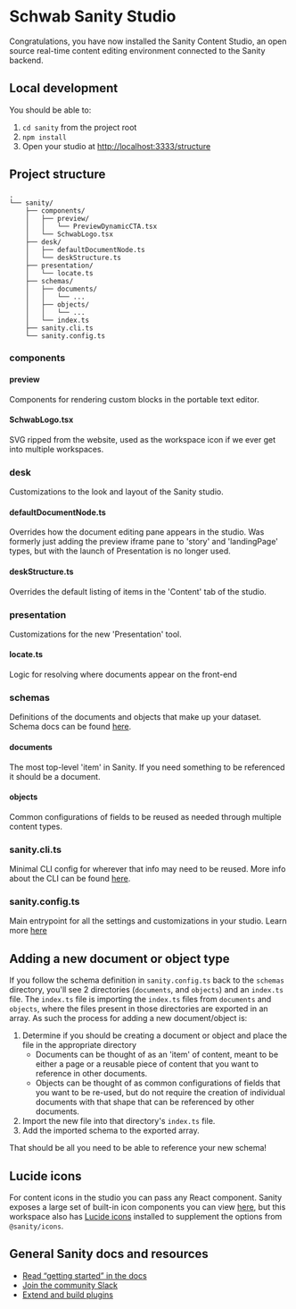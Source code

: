 # Schwab Sanity Studio

Congratulations, you have now installed the Sanity Content Studio, an open source real-time content editing environment connected to the Sanity backend.

## Local development

You should be able to:

1. `cd sanity` from the project root
2. `npm install`
3. Open your studio at [http://localhost:3333/structure](http://localhost:3333/structure)

## Project structure

```
.
└── sanity/
    ├── components/
    │   ├── preview/
    │   │   └── PreviewDynamicCTA.tsx
    │   └── SchwabLogo.tsx
    ├── desk/
    │   ├── defaultDocumentNode.ts
    │   └── deskStructure.ts
    ├── presentation/
    │   └── locate.ts
    ├── schemas/
    │   ├── documents/
    │   │   └── ...
    │   ├── objects/
    │   │   └── ...
    │   └── index.ts
    ├── sanity.cli.ts
    └── sanity.config.ts
```

### components

#### preview

Components for rendering custom blocks in the portable text editor.

#### SchwabLogo.tsx

SVG ripped from the website, used as the workspace icon if we ever get into multiple workspaces.

### desk

Customizations to the look and layout of the Sanity studio.

#### defaultDocumentNode.ts

Overrides how the document editing pane appears in the studio. Was formerly just adding the preview iframe pane to 'story' and 'landingPage' types, but with the launch of Presentation is no longer used.

#### deskStructure.ts

Overrides the default listing of items in the 'Content' tab of the studio.

### presentation

Customizations for the new 'Presentation' tool.

#### locate.ts

Logic for resolving where documents appear on the front-end

### schemas

Definitions of the documents and objects that make up your dataset. Schema docs can be found [here](https://www.sanity.io/docs/schema-types).

#### documents

The most top-level 'item' in Sanity. If you need something to be referenced it should be a document.

#### objects

Common configurations of fields to be reused as needed through multiple content types.

### sanity.cli.ts

Minimal CLI config for wherever that info may need to be reused. More info about the CLI can be found [here](https://www.sanity.io/docs/cli).

### sanity.config.ts

Main entrypoint for all the settings and customizations in your studio. Learn more [here](https://www.sanity.io/docs/configuration)

## Adding a new document or object type

If you follow the schema definition in `sanity.config.ts` back to the `schemas` directory, you'll see 2 directories (`documents`, and `objects`) and an `index.ts` file. The `index.ts` file is importing the `index.ts` files from `documents` and `objects`, where the files present in those directories are exported in an array. As such the process for adding a new document/object is:

1. Determine if you should be creating a document or object and place the file in the appropriate directory
    - Documents can be thought of as an 'item' of content, meant to be either a page or a reusable piece of content that you want to reference in other documents.
    - Objects can be thought of as common configurations of fields that you want to be re-used, but do not require the creation of individual documents with that shape that can be referenced by other documents.
2. Import the new file into that directory's `index.ts` file.
3. Add the imported schema to the exported array.

That should be all you need to be able to reference your new schema!

## Lucide icons

For content icons in the studio you can pass any React component. Sanity exposes a large set of built-in icon components you can view [here](https://icons.sanity.build/all), but this workspace also has [Lucide icons](https://lucide.dev/icons/) installed to supplement the options from `@sanity/icons`.

## General Sanity docs and resources

-   [Read “getting started” in the docs](https://www.sanity.io/docs/introduction/getting-started?utm_source=readme)
-   [Join the community Slack](https://slack.sanity.io/?utm_source=readme)
-   [Extend and build plugins](https://www.sanity.io/docs/content-studio/extending?utm_source=readme)
